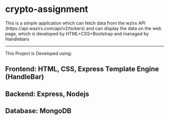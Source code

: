 # crypto-assignment
<p>This is a simple application which can fetch data from the wzirx API (https://api.wazirx.com/api/v2/tickers) and can display the data on the web page, which is developed by HTML+CSS+Bootstrap and managed by Handlebars</p>
<hr>
This Project is Developed using:

<h2>Frontend: HTML, CSS, Express Template Engine (HandleBar)</h2>
<h2>Backend: Express, Nodejs</h2>
<h2>Database: MongoDB</h2>
